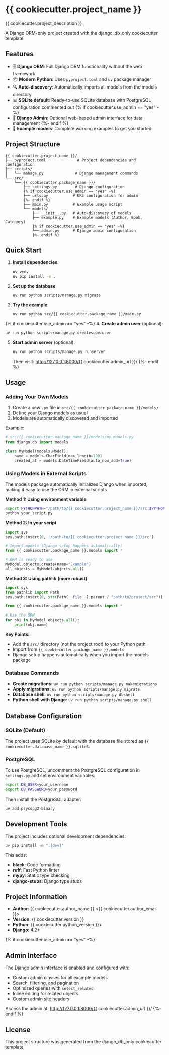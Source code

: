 # {{ cookiecutter.project_name }}

{{ cookiecutter.project_description }}

A Django ORM-only project created with the django_db_only cookiecutter template.

## Features

- 🗄️ **Django ORM**: Full Django ORM functionality without the web framework
- 📦 **Modern Python**: Uses `pyproject.toml` and `uv` package manager
- 🔍 **Auto-discovery**: Automatically imports all models from the models directory
- 📊 **SQLite default**: Ready-to-use SQLite database with PostgreSQL configuration commented out
{% if cookiecutter.use_admin == "yes" -%}
- 🔧 **Django Admin**: Optional web-based admin interface for data management
{%- endif %}
- 🚀 **Example models**: Complete working examples to get you started

## Project Structure

```
{{ cookiecutter.project_name }}/
├── pyproject.toml              # Project dependencies and configuration
├── scripts/
│   └── manage.py              # Django management commands
└── src/
    └── {{ cookiecutter.package_name }}/
        ├── settings.py        # Django configuration
        {% if cookiecutter.use_admin == "yes" -%}
        ├── urls.py           # URL configuration for admin
        {%- endif %}
        ├── main.py           # Example usage script
        └── models/
            ├── __init__.py   # Auto-discovery of models
            ├── example.py    # Example models (Author, Book, Category)
            {% if cookiecutter.use_admin == "yes" -%}
            └── admin.py      # Django admin configuration
            {%- endif %}
```

## Quick Start

1. **Install dependencies**:
   ```bash
   uv venv
   uv pip install -e .
   ```

2. **Set up the database**:
   ```bash
   uv run python scripts/manage.py migrate
   ```

3. **Try the example**:
   ```bash
   uv run python src/{{ cookiecutter.package_name }}/main.py
   ```

{% if cookiecutter.use_admin == "yes" -%}
4. **Create admin user** (optional):
   ```bash
   uv run python scripts/manage.py createsuperuser
   ```

5. **Start admin server** (optional):
   ```bash
   uv run python scripts/manage.py runserver
   ```
   Then visit: http://127.0.0.1:8000/{{ cookiecutter.admin_url }}/
{%- endif %}

## Usage

### Adding Your Own Models

1. Create a new `.py` file in `src/{{ cookiecutter.package_name }}/models/`
2. Define your Django models as usual
3. Models are automatically discovered and imported

Example:
```python
# src/{{ cookiecutter.package_name }}/models/my_models.py
from django.db import models

class MyModel(models.Model):
    name = models.CharField(max_length=100)
    created_at = models.DateTimeField(auto_now_add=True)
```

### Using Models in External Scripts

The models package automatically initializes Django when imported, making it easy to use the ORM in external scripts.

**Method 1: Using environment variable**
```bash
export PYTHONPATH="/path/to/{{ cookiecutter.project_name }}/src:$PYTHONPATH"
python your_script.py
```

**Method 2: In your script**
```python
import sys
sys.path.insert(0, '/path/to/{{ cookiecutter.project_name }}/src')

# Import models (Django setup happens automatically)
from {{ cookiecutter.package_name }}.models import *

# ORM is ready to use
MyModel.objects.create(name="Example")
all_objects = MyModel.objects.all()
```

**Method 3: Using pathlib (more robust)**
```python
import sys
from pathlib import Path
sys.path.insert(0, str(Path(__file__).parent / "path/to/project/src"))

from {{ cookiecutter.package_name }}.models import *

# Use the ORM
for obj in MyModel.objects.all():
    print(obj.name)
```

**Key Points:**
- Add the `src/` directory (not the project root) to your Python path
- Import from `{{ cookiecutter.package_name }}.models` 
- Django setup happens automatically when you import the models package

### Database Commands

- **Create migrations**: `uv run python scripts/manage.py makemigrations`
- **Apply migrations**: `uv run python scripts/manage.py migrate`
- **Database shell**: `uv run python scripts/manage.py dbshell`
- **Python shell with Django**: `uv run python scripts/manage.py shell`

## Database Configuration

### SQLite (Default)
The project uses SQLite by default with the database file stored as `{{ cookiecutter.database_name }}.sqlite3`.

### PostgreSQL
To use PostgreSQL, uncomment the PostgreSQL configuration in `settings.py` and set environment variables:

```bash
export DB_USER=your_username
export DB_PASSWORD=your_password
```

Then install the PostgreSQL adapter:
```bash
uv add psycopg2-binary
```

## Development Tools

The project includes optional development dependencies:

```bash
uv pip install -e ".[dev]"
```

This adds:
- **black**: Code formatting
- **ruff**: Fast Python linter
- **mypy**: Static type checking
- **django-stubs**: Django type stubs

## Project Information

- **Author**: {{ cookiecutter.author_name }} <{{ cookiecutter.author_email }}>
- **Version**: {{ cookiecutter.version }}
- **Python**: {{ cookiecutter.python_version }}+
- **Django**: 4.2+

{% if cookiecutter.use_admin == "yes" -%}
## Admin Interface

The Django admin interface is enabled and configured with:
- Custom admin classes for all example models
- Search, filtering, and pagination
- Optimized queries with `select_related`
- Inline editing for related objects
- Custom admin site headers

Access the admin at: http://127.0.0.1:8000/{{ cookiecutter.admin_url }}/
{%- endif %}

## License

This project structure was generated from the django_db_only cookiecutter template.